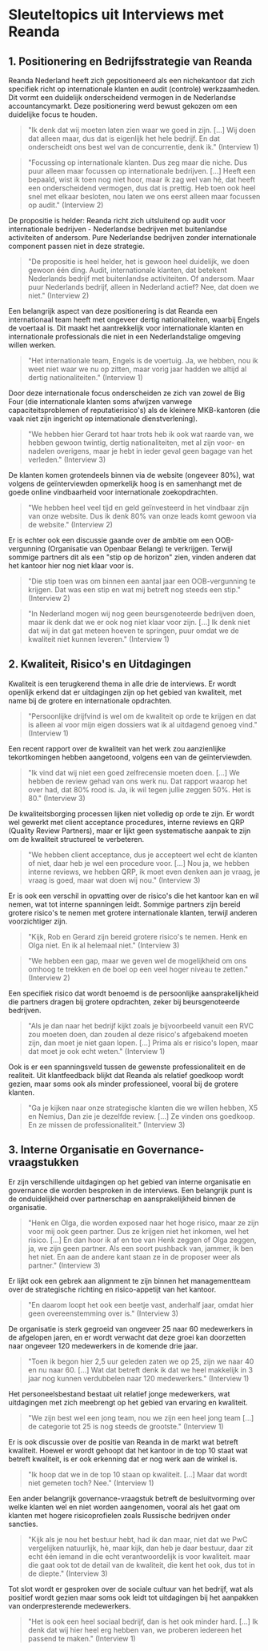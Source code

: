 # Sleuteltopics uit Interviews met Reanda

## 1. Positionering en Bedrijfsstrategie van Reanda

Reanda Nederland heeft zich gepositioneerd als een nichekantoor dat zich specifiek richt op internationale klanten en audit (controle) werkzaamheden. Dit vormt een duidelijk onderscheidend vermogen in de Nederlandse accountancymarkt. Deze positionering werd bewust gekozen om een duidelijke focus te houden.

>"Ik denk dat wij moeten laten zien waar we goed in zijn. [...] Wij doen dat alleen maar, dus dat is eigenlijk het hele bedrijf. En dat onderscheidt ons best wel van de concurrentie, denk ik." (Interview 1)

>"Focussing op internationale klanten. Dus zeg maar die niche. Dus puur alleen maar focussen op internationale bedrijven. [...] Heeft een bepaald, wist ik toen nog niet hoor, maar ik zag wel van hé, dat heeft een onderscheidend vermogen, dus dat is prettig. Heb toen ook heel snel met elkaar besloten, nou laten we ons eerst alleen maar focussen op audit." (Interview 2)

De propositie is helder: Reanda richt zich uitsluitend op audit voor internationale bedrijven - Nederlandse bedrijven met buitenlandse activiteiten of andersom. Pure Nederlandse bedrijven zonder internationale component passen niet in deze strategie.

>"De propositie is heel helder, het is gewoon heel duidelijk, we doen gewoon één ding. Audit, internationale klanten, dat betekent Nederlands bedrijf met buitenlandse activiteiten. Of andersom. Maar puur Nederlands bedrijf, alleen in Nederland actief? Nee, dat doen we niet." (Interview 2)

Een belangrijk aspect van deze positionering is dat Reanda een internationaal team heeft met ongeveer dertig nationaliteiten, waarbij Engels de voertaal is. Dit maakt het aantrekkelijk voor internationale klanten en internationale professionals die niet in een Nederlandstalige omgeving willen werken.

>"Het internationale team, Engels is de voertuig. Ja, we hebben, nou ik weet niet waar we nu op zitten, maar vorig jaar hadden we altijd al dertig nationaliteiten." (Interview 1)

Door deze internationale focus onderscheiden ze zich van zowel de Big Four (die internationale klanten soms afwijzen vanwege capaciteitsproblemen of reputatierisico's) als de kleinere MKB-kantoren (die vaak niet zijn ingericht op internationale dienstverlening).

>"We hebben hier Gerard tot haar trots heb ik ook wat raarde van, we hebben gewoon twintig, dertig nationaliteiten, met al zijn voor- en nadelen overigens, maar je hebt in ieder geval geen bagage van het verleden." (Interview 3)

De klanten komen grotendeels binnen via de website (ongeveer 80%), wat volgens de geïnterviewden opmerkelijk hoog is en samenhangt met de goede online vindbaarheid voor internationale zoekopdrachten.

>"We hebben heel veel tijd en geld geïnvesteerd in het vindbaar zijn van onze website. Dus ik denk 80% van onze leads komt gewoon via de website." (Interview 2)

Er is echter ook een discussie gaande over de ambitie om een OOB-vergunning (Organisatie van Openbaar Belang) te verkrijgen. Terwijl sommige partners dit als een "stip op de horizon" zien, vinden anderen dat het kantoor hier nog niet klaar voor is.

>"Die stip toen was om binnen een aantal jaar een OOB-vergunning te krijgen. Dat was een stip en wat mij betreft nog steeds een stip." (Interview 2)

>"In Nederland mogen wij nog geen beursgenoteerde bedrijven doen, maar ik denk dat we er ook nog niet klaar voor zijn. [...] Ik denk niet dat wij in dat gat meteen hoeven te springen, puur omdat we de kwaliteit niet kunnen leveren." (Interview 1)

<div style="page-break-after: always;"></div>

## 2. Kwaliteit, Risico's en Uitdagingen

Kwaliteit is een terugkerend thema in alle drie de interviews. Er wordt openlijk erkend dat er uitdagingen zijn op het gebied van kwaliteit, met name bij de grotere en internationale opdrachten.

>"Persoonlijke drijfvind is wel om de kwaliteit op orde te krijgen en dat is alleen al voor mijn eigen dossiers wat ik al uitdagend genoeg vind." (Interview 1)

Een recent rapport over de kwaliteit van het werk zou aanzienlijke tekortkomingen hebben aangetoond, volgens een van de geïnterviewden.

>"Ik vind dat wij niet een goed zelfrecensie moeten doen. [...] We hebben de review gehad van ons werk nu. Dat rapport waarop het over had, dat 80% rood is. Ja, ik wil tegen jullie zeggen 50%. Het is 80." (Interview 3)

De kwaliteitsborging processen lijken niet volledig op orde te zijn. Er wordt wel gewerkt met client acceptance procedures, interne reviews en QRP (Quality Review Partners), maar er lijkt geen systematische aanpak te zijn om de kwaliteit structureel te verbeteren.

>"We hebben client acceptance, dus je accepteert wel echt de klanten of niet, daar heb je wel een procedure voor. [...] Nou ja, we hebben interne reviews, we hebben QRP, ik moet even denken aan je vraag, je vraag is goed, maar wat doen wij nou." (Interview 3)

Er is ook een verschil in opvatting over de risico's die het kantoor kan en wil nemen, wat tot interne spanningen leidt. Sommige partners zijn bereid grotere risico's te nemen met grotere internationale klanten, terwijl anderen voorzichtiger zijn.

>"Kijk, Rob en Gerard zijn bereid grotere risico's te nemen. Henk en Olga niet. En ik al helemaal niet." (Interview 3)

>"We hebben een gap, maar we geven wel de mogelijkheid om ons omhoog te trekken en de boel op een veel hoger niveau te zetten." (Interview 2)

Een specifiek risico dat wordt benoemd is de persoonlijke aansprakelijkheid die partners dragen bij grotere opdrachten, zeker bij beursgenoteerde bedrijven.

>"Als je dan naar het bedrijf kijkt zoals je bijvoorbeeld vanuit een RVC zou moeten doen, dan zouden al deze risico's afgebakend moeten zijn, dan moet je niet gaan lopen. [...] Prima als er risico's lopen, maar dat moet je ook echt weten." (Interview 1)

Ook is er een spanningsveld tussen de gewenste professionaliteit en de realiteit. Uit klantfeedback blijkt dat Reanda als relatief goedkoop wordt gezien, maar soms ook als minder professioneel, vooral bij de grotere klanten.

>"Ga je kijken naar onze strategische klanten die we willen hebben, X5 en Nemius, Dan zie je dezelfde review. [...] Ze vinden ons goedkoop. En ze missen de professionaliteit." (Interview 3)

<div style="page-break-after: always;"></div>

## 3. Interne Organisatie en Governance-vraagstukken

Er zijn verschillende uitdagingen op het gebied van interne organisatie en governance die worden besproken in de interviews. Een belangrijk punt is de onduidelijkheid over partnerschap en aansprakelijkheid binnen de organisatie.

>"Henk en Olga, die worden exposed naar het hoge risico, maar ze zijn voor mij ook geen partner. Dus ze krijgen niet het inkomen, wel het risico. [...] En dan hoor ik af en toe van Henk zeggen of Olga zeggen, ja, we zijn geen partner. Als een soort pushback van, jammer, ik ben het niet. En aan de andere kant staan ze in de proposer weer als partner." (Interview 3)

Er lijkt ook een gebrek aan alignment te zijn binnen het managementteam over de strategische richting en risico-appetijt van het kantoor.

>"En daarom loopt het ook een beetje vast, anderhalf jaar, omdat hier geen overeenstemming over is." (Interview 3)

De organisatie is sterk gegroeid van ongeveer 25 naar 60 medewerkers in de afgelopen jaren, en er wordt verwacht dat deze groei kan doorzetten naar ongeveer 120 medewerkers in de komende drie jaar.

>"Toen ik begon hier 2,5 uur geleden zaten we op 25, zijn we naar 40 en nu naar 60. [...] Wat dat betreft denk ik dat we heel makkelijk in 3 jaar nog kunnen verdubbelen naar 120 medewerkers." (Interview 1)

Het personeelsbestand bestaat uit relatief jonge medewerkers, wat uitdagingen met zich meebrengt op het gebied van ervaring en kwaliteit.

>"We zijn best wel een jong team, nou we zijn een heel jong team [...] de categorie tot 25 is nog steeds de grootste." (Interview 1)

Er is ook discussie over de positie van Reanda in de markt wat betreft kwaliteit. Hoewel er wordt gehoopt dat het kantoor in de top 10 staat wat betreft kwaliteit, is er ook erkenning dat er nog werk aan de winkel is.

>"Ik hoop dat we in de top 10 staan op kwaliteit. [...] Maar dat wordt niet gemeten toch? Nee." (Interview 1)

Een ander belangrijk governance-vraagstuk betreft de besluitvorming over welke klanten wel en niet worden aangenomen, vooral als het gaat om klanten met hogere risicoprofielen zoals Russische bedrijven onder sancties.

>"Kijk als je nou het bestuur hebt, had ik dan maar, niet dat we PwC vergelijken natuurlijk, hè, maar kijk, dan heb je daar bestuur, daar zit echt één iemand in die echt verantwoordelijk is voor kwaliteit. maar die gaat ook tot de detail van de kwaliteit, die kent het ook, dus tot in de diepte." (Interview 3)

Tot slot wordt er gesproken over de sociale cultuur van het bedrijf, wat als positief wordt gezien maar soms ook leidt tot uitdagingen bij het aanpakken van onderpresterende medewerkers.

>"Het is ook een heel sociaal bedrijf, dan is het ook minder hard. [...] Ik denk dat wij hier heel erg hebben van, we proberen iedereen het passend te maken." (Interview 1)
